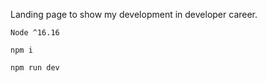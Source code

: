 Landing page to show my development in developer career.


~~~
Node ^16.16
~~~

~~~
npm i
~~~

~~~
npm run dev
~~~
